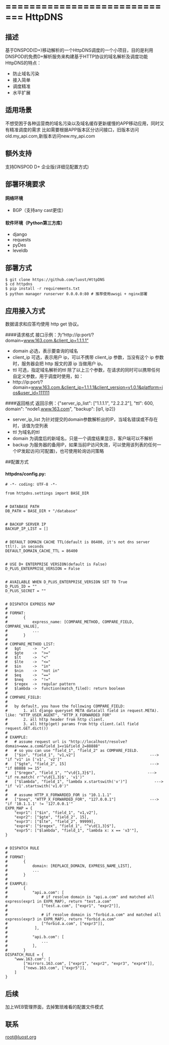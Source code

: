 =============================
HttpDNS
=============================
## 描述
基于DNSPOD(D+)移动解析的一个HttpDNS调度的一个小项目，目的是利用DNSPOD的免费D+解析服务来构建基于HTTP协议的域名解析及调度功能
HttpDNS的特点：
* 防止域名污染
* 接入简单
* 调度精准
* 水平扩展


## 适用场景
不想受困于各种运营商的域名污染以及域名缓存更新缓慢的APP移动应用，同时又有精准调度的需求
比如需要根据APP版本区分访问接口，旧版本访问old.my_api.com,新版本访问new.my_api.com


## 额外支持
支持DNSPOD D+ 企业版(详细见配置方式)


## 部署环境要求

#### 网络环境
* BGP（支持any cast更佳）

#### 软件环境（Python第三方库）
* django
* requests
* pyDes
* leveldb


## 部署方式
    $ git clone https://github.com/luost/HttpDNS
    $ cd httpdns
    $ pip install -r requirements.txt
    $ python manager runserver 0.0.0.0:80 # 推荐使用uwsgi + nginx部署


## 应用接入方式
数据请求和应答均使用 http get 协议。

####请求格式
接口示例：为“http://ip:port/?domain=www.163.com.&client_ip=1.1.1.1”
* domain 必选，表示要查询的域名
* client_ip 可选，表示用户 ip，可以不携带 client_ip 参数，当没有这个 ip 参数时，服务器会把 http 报文的源 ip 当做用户 ip。
* ttl 可选，指定域名解析的ttl
除了以上三个参数，在请求的同时可以携带任何自定义参数，用于调度时使用，如：
* http://ip:port/?domain=www.163.com.&client_ip=1.1.1.1&client_version=v1.0.1&platform=ios&user_id=111111

####返回格式
返回示例：{"server_ip_list": ["1.1.1.1", "2.2.2.2"], "ttl": 600, domain": "node1.www.163.com", "backup": [ip1, ip2]}
* server_ip_list 为针对提交的domain参数解析出的IP，当域名错误或不存在时，该值为空列表
* ttl 为域名的ttl
* domain 为调度后的新域名，只是一个调度结果显示，客户端可以不解析
* backup 为服务器的备用IP，如果当前IP访问失效，可以使用该列表的任何一个IP发起访问(可配置)，也可使用轮询访问策略


##配置方式

#### httpdns/config.py:
<pre><code># -*- coding: UTF-8 -*-

from httpdns.settings import BASE_DIR


# DATABASE PATH
DB_PATH = BASE_DIR + "/database"


# BACKUP SERVER IP
BACKUP_IP_LIST = []


# DEFAULT DOMAIN CACHE TTL(default is 86400, it's not dns server ttl!). in seconds
DEFAULT_DOMAIN_CACHE_TTL = 86400


# USE D+ ENTERPRISE VERSION(default is False)
D_PLUS_ENTERPRISE_VERSION = False


# AVAILABLE WHEN D_PLUS_ENTERPRISE_VERSION SET TO True
D_PLUS_ID = ""
D_PLUS_SECRET = ""


# DISPATCH EXPRESS MAP
#
# FORMAT:
#       {
#           express_name: [COMPARE_METHOD, COMPARE_FIELD, COMPARE_VALUE],
#           ...
#       }
#
# COMPARE_METHOD LIST:
#   $gt     ->  ">"
#   $gte    ->  ">="
#   $lt     ->  "<"
#   $lte    ->  "<="
#   $in     ->  "in"
#   $nin    ->  "not in"
#   $eq     ->  "=="
#   $neq    ->  "!="
#   $regex  ->  regular pattern
#   $lambda ->  function(match_filed): return boolean
#
# COMPARE_FIELD:
#
#   by default, you have the following COMPARE_FIELD:
#       1. all django queryset META data(all field in request.META). like: "HTTP_USER_AGENT", "HTTP_X_FORWARDED_FOR"
#       2. all http header from http client.
#       3. all http(get) params from http client.(all field request.GET.dict())
#
# EXAMPLE:
#   # assume request url is "http://localhost/resolve?domain=www.a.com&field_1=v1&field_2=88888"
#   # so you can use "field_1", "field_2" as COMPARE_FIELD.
#   ["$in", "field_1", "v1,v2"]                                 ---> "if "v1" in ['v1', 'v2']"
#   ["$gte", "field_2", 15]                                     ---> "if 88888 >= 15"
#   ["$regex", "field_1", "^v\d{1,3}$"],                       ---> "if re.match( r'^v\d{1,3}$', 'v1')"
#   ["$lambda", "field_1", "lambda x.startswith('v')"]            ---> "if 'v1'.startswith('v1.0')"
#
#   # assume HTTP_X_FORWARDED_FOR is "10.1.1.1"
#   ["$neq", "HTTP_X_FORWARDED_FOR", "127.0.0.1"]               ---> "if '10.1.1.1' != '127.0.0.1'"
EXPR_MAP = {
    "expr1": ["$in", "field_1", "v1,v2"],
    "expr2": ["$gte", "field_2", 15],
    "expr3": ["$lte", "field_2", 99999],
    "expr4": ["$regex", "field_1", "^v\d{1,3}$"],
    "expr5": ["$lambda", "field_1", "lambda x: x == 'v3'"],
}


# DISPATCH RULE
#
# FORMAT:
#       {
#           domain: [REPLACE_DOMAIN, EXPRESS_NAME_LIST],
#           ...
#       }
#
# EXAMPLE:
#       {
#           "api.a.com": [
#               # if resolve domain is "api.a.com" and matched all express(expr1 in EXPR_MAP), return "test.a.com"
#               ["test.a.com", ["expr1", "expr2"]],
#
#               # if resolve domain is "forbid.a.com" and matched all express(expr3 in EXPR_MAP), return "forbid.a.com"
#               ["forbid.a.com", ["expr3"]],
#            ],
#
#           "api.b.com": [
#               ...
#           ],
#       }
DISPATCH_RULE = {
    "www.163.com": [
        ["mirrors.163.com", ["expr1", "expr2", "expr3", "expr4"]],
        ["news.163.com", ["expr5"]],
    ]
}
</code></pre>


## 后续
加上WEB管理界面，去掉繁琐难看的配置文件模式

## 联系
root@luost.org



